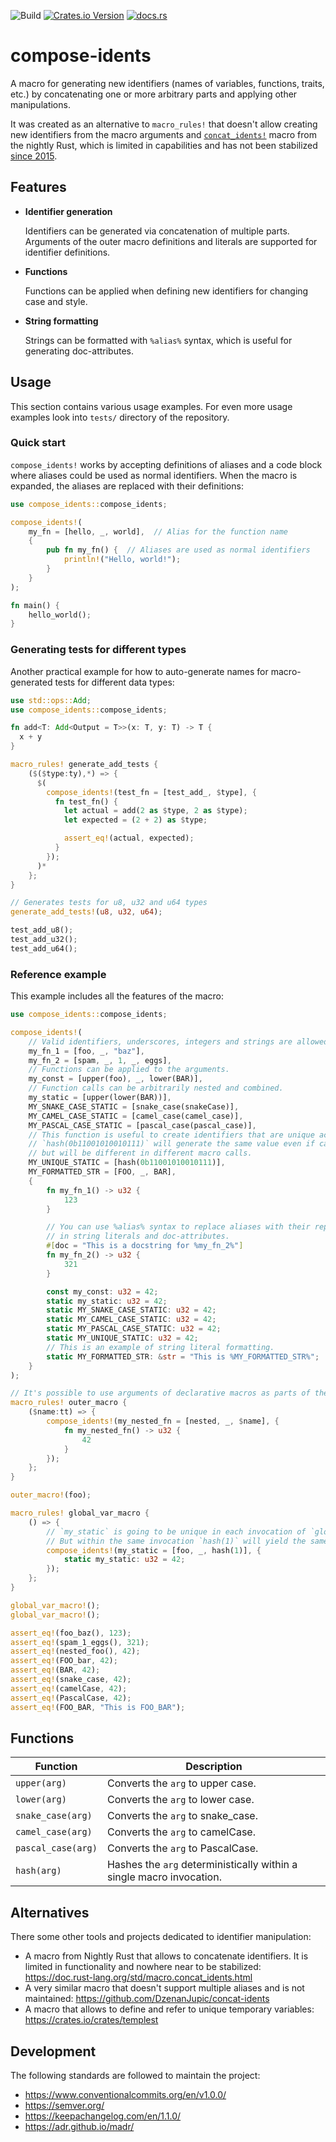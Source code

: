 ![Build](https://github.com/AndreiPashkin/compose-idents/actions/workflows/build.yml/badge.svg)
[![Crates.io Version](https://img.shields.io/crates/v/compose-idents)](https://crates.io/crates/compose-idents)
[![docs.rs](https://img.shields.io/docsrs/compose-idents)](https://docs.rs/compose-idents)

# compose-idents

A macro for generating new identifiers (names of variables, functions, traits, etc.) by concatenating one or more
arbitrary parts and applying other manipulations.

It was created as an alternative to `macro_rules!` that doesn't allow creating new identifiers from the macro arguments
and [`concat_idents!`][1] macro from the nightly Rust, which is limited in capabilities and has not been stabilized
[since 2015][2].

[1]: https://doc.rust-lang.org/std/macro.concat_idents.html
[2]: https://github.com/rust-lang/rust/issues/29599

## Features

- **Identifier generation**

  Identifiers can be generated via concatenation of multiple parts. Arguments of the outer macro
  definitions and literals are supported for identifier definitions.
- **Functions**

  Functions can be applied when defining new identifiers for changing case and style.
- **String formatting**

  Strings can be formatted with `%alias%` syntax, which is useful for generating doc-attributes.

## Usage

This section contains various usage examples. For even more usage examples look into `tests/` directory
of the repository.

### Quick start

`compose_idents!` works by accepting definitions of aliases and a code block where aliases
could be used as normal identifiers. When the macro is expanded, the aliases are replaced with their
definitions:
```rust
use compose_idents::compose_idents;

compose_idents!(
    my_fn = [hello, _, world],  // Alias for the function name
    {
        pub fn my_fn() {  // Aliases are used as normal identifiers
            println!("Hello, world!");
        }
    }
);

fn main() {
    hello_world();
}
```

### Generating tests for different types

Another practical example for how to auto-generate names for macro-generated tests for different data types:
```rust
use std::ops::Add;
use compose_idents::compose_idents;

fn add<T: Add<Output = T>>(x: T, y: T) -> T {
  x + y
}

macro_rules! generate_add_tests {
    ($($type:ty),*) => {
      $(
        compose_idents!(test_fn = [test_add_, $type], {
          fn test_fn() {
            let actual = add(2 as $type, 2 as $type);
            let expected = (2 + 2) as $type;

            assert_eq!(actual, expected);
          }
        });
      )*
    };
}

// Generates tests for u8, u32 and u64 types
generate_add_tests!(u8, u32, u64);

test_add_u8();
test_add_u32();
test_add_u64();
```

### Reference example

This example includes all the features of the macro:
```rust
use compose_idents::compose_idents;

compose_idents!(
    // Valid identifiers, underscores, integers and strings are allowed as literal values.
    my_fn_1 = [foo, _, "baz"],
    my_fn_2 = [spam, _, 1, _, eggs],
    // Functions can be applied to the arguments.
    my_const = [upper(foo), _, lower(BAR)],
    // Function calls can be arbitrarily nested and combined.
    my_static = [upper(lower(BAR))],
    MY_SNAKE_CASE_STATIC = [snake_case(snakeCase)],
    MY_CAMEL_CASE_STATIC = [camel_case(camel_case)],
    MY_PASCAL_CASE_STATIC = [pascal_case(pascal_case)],
    // This function is useful to create identifiers that are unique across multiple macro invocations.
    // `hash(0b11001010010111)` will generate the same value even if called twice in the same macro call,
    // but will be different in different macro calls.
    MY_UNIQUE_STATIC = [hash(0b11001010010111)],
    MY_FORMATTED_STR = [FOO, _, BAR],
    {
        fn my_fn_1() -> u32 {
            123
        }

        // You can use %alias% syntax to replace aliases with their replacements
        // in string literals and doc-attributes.
        #[doc = "This is a docstring for %my_fn_2%"]
        fn my_fn_2() -> u32 {
            321
        }

        const my_const: u32 = 42;
        static my_static: u32 = 42;
        static MY_SNAKE_CASE_STATIC: u32 = 42;
        static MY_CAMEL_CASE_STATIC: u32 = 42;
        static MY_PASCAL_CASE_STATIC: u32 = 42;
        static MY_UNIQUE_STATIC: u32 = 42;
        // This is an example of string literal formatting.
        static MY_FORMATTED_STR: &str = "This is %MY_FORMATTED_STR%";
    }
);

// It's possible to use arguments of declarative macros as parts of the identifiers.
macro_rules! outer_macro {
    ($name:tt) => {
        compose_idents!(my_nested_fn = [nested, _, $name], {
            fn my_nested_fn() -> u32 {
                42
            }
        });
    };
}

outer_macro!(foo);

macro_rules! global_var_macro {
    () => {
        // `my_static` is going to be unique in each invocation of `global_var_macro!()`.
        // But within the same invocation `hash(1)` will yield the same result.
        compose_idents!(my_static = [foo, _, hash(1)], {
            static my_static: u32 = 42;
        });
    };
}

global_var_macro!();
global_var_macro!();

assert_eq!(foo_baz(), 123);
assert_eq!(spam_1_eggs(), 321);
assert_eq!(nested_foo(), 42);
assert_eq!(FOO_bar, 42);
assert_eq!(BAR, 42);
assert_eq!(snake_case, 42);
assert_eq!(camelCase, 42);
assert_eq!(PascalCase, 42);
assert_eq!(FOO_BAR, "This is FOO_BAR");
```

## Functions

| Function          | Description                                                          |
|-------------------|----------------------------------------------------------------------|
| `upper(arg)`      | Converts the `arg` to upper case.                                    |
| `lower(arg)`      | Converts the `arg` to lower case.                                    |
| `snake_case(arg)` | Converts the `arg` to snake_case.                                    |
| `camel_case(arg)` | Converts the `arg` to camelCase.                                     |
| `pascal_case(arg)`| Converts the `arg` to PascalCase.                                   |
| `hash(arg)`       | Hashes the `arg` deterministically within a single macro invocation. |


## Alternatives

There some other tools and projects dedicated to identifier manipulation:

- A macro from Nightly Rust that allows to concatenate identifiers. It is limited in functionality and nowhere near
  to be stabilized:
  <https://doc.rust-lang.org/std/macro.concat_idents.html>
- A very similar macro that doesn't support multiple aliases and is not maintained:
  <https://github.com/DzenanJupic/concat-idents>
- A macro that allows to define and refer to unique temporary variables:
  <https://crates.io/crates/templest>

## Development

The following standards are followed to maintain the project:
- <https://www.conventionalcommits.org/en/v1.0.0/>
- <https://semver.org/>
- <https://keepachangelog.com/en/1.1.0/>
- <https://adr.github.io/madr/>
